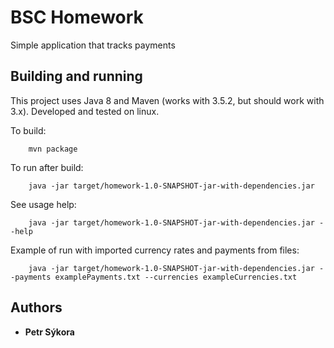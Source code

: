 # BSC Homework

Simple application that tracks payments

## Building and running

This project uses Java 8 and Maven (works with 3.5.2, but should work with 3.x). Developed and tested on linux.

To build:
```
    mvn package
```
To run after build:
```
    java -jar target/homework-1.0-SNAPSHOT-jar-with-dependencies.jar
```

See usage help:
```
    java -jar target/homework-1.0-SNAPSHOT-jar-with-dependencies.jar --help
```

Example of run with imported currency rates and payments from files:
```
    java -jar target/homework-1.0-SNAPSHOT-jar-with-dependencies.jar --payments examplePayments.txt --currencies exampleCurrencies.txt
```


## Authors

* **Petr Sýkora** 
